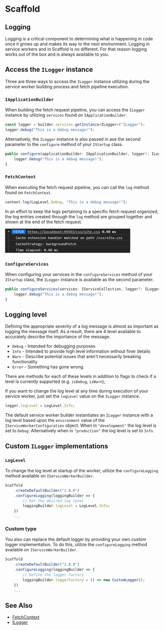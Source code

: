 # Scaffold

## Logging

Logging is a critical component to determining what is happening in code once it grows up and makes its way to the next environment. Logging in service workers and in Scaffold is no different. For that reason logging works out of the box and is always available to you.

## Access the `ILogger` instance

Three are three ways to access the `ILogger` instance utilizing during the service worker building process and fetch pipeline execution.

### `IApplicationBuilder`

When building the fetch request pipeline, you can access the `ILogger` instance by utilizing `services` found on `IApplicationBuilder`.

```ts
const logger = builder.services.getInstance<ILogger>("ILogger");
logger.debug("This is a debug message!");
```

Alternatively, the `ILogger` instance is also passed in ase the second parameter to the `configure` method of your `IStartup` class.

```ts
public configure(applicationBuilder: IApplicationBuilder, logger?: ILogger): void {
    logger.debug("This is a debug message!");
}
```

### `FetchContext`

When executing the fetch request pipeline, you can call the `log` method found on `FetchContext`.

```ts
context.log(LogLevel.Debug, "This is a debug message!");
```

In an effort to keep the logs pertaining to a specific fetch request organized, the log entries created through the `log` method are grouped together and shown at the end of the fetch request.

![Fetch log grouping](../../images/DebuggingFetch.png)

### `ConfigureServices`

When configuring your services in the `configureServices` method of your `IStartup` class, the `ILogger` instance is available as the second parameter.

```ts
public configureServices(services: IServiceCollection, logger?: ILogger): void {
    logger.debug("This is a debug message!");
}
```

## Logging level

Defining the appropriate severity of a log message is almost as important as logging the message itself. As a result, there are 4 level available to accurately describe the importance of the message.

- `Debug` - Intended for debugging purposes
- `Info` - Intended to provide high level information without finer details
- `Warn` - Describe potential issues that aren't necessarily breaking functionality
- `Error` - Something has gone wrong.

There are methods for each of these levels in addition to flags to check if a level is currently supported (e.g. `isDebug`, `isWarn`);

If you want to change the log level at any time during execution of your service worker, just set the `logLevel` value on the `ILogger` instance.

```ts
logger.logLevel = LogLevel.Info;
```

The default service worker builder instantiates an `ILogger` instance with a log level based upon the `environment` value of the `IServiceWorkerConfiguration` object. When in `"development"` the log level is set to `Debug`. Alternatively when in `"production"` the log level is set to `Info`.

## Custom `ILogger` implementations

### `LogLevel`

To change the log level at startup of the worker, utilize the `configureLogging` method available on `IServiceWorkerBuilder`.

```ts
Scaffold
    .createDefaultBuilder("1.0.0")
    .configureLogging(loggingBuilder => {
        // Set the desired log level
        loggingBuilder.logLevel = LogLevel.Info;
    })
    ...
```

### Custom type

You also can replace the default logger by providing your own custom logger implementation. To do this, utilize the `configureLogging` method available on `IServiceWorkerBuilder`.

```ts
Scaffold
    .createDefaultBuilder("1.0.0")
    .configureLogging(loggingBuilder => {
        // Define the logger factory
        loggingBuilder.loggerFactory = () => new CustomLogger();
    })
    ...
```

## See Also

* [FetchContext](../fetch-context.md)
* [ILogger](ilogger.md)
